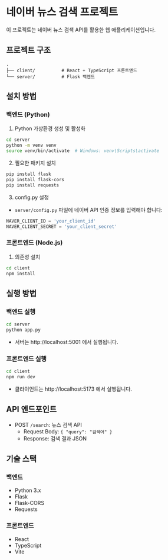 # 네이버 뉴스 검색 프로젝트

이 프로젝트는 네이버 뉴스 검색 API를 활용한 웹 애플리케이션입니다.

## 프로젝트 구조

```
.
├── client/          # React + TypeScript 프론트엔드
└── server/          # Flask 백엔드
```

## 설치 방법

### 백엔드 (Python)

1. Python 가상환경 생성 및 활성화
```bash
cd server
python -m venv venv
source venv/bin/activate  # Windows: venv\Scripts\activate
```

2. 필요한 패키지 설치
```bash
pip install flask
pip install flask-cors
pip install requests
```

3. config.py 설정
- `server/config.py` 파일에 네이버 API 인증 정보를 입력해야 합니다:
```python
NAVER_CLIENT_ID = 'your_client_id'
NAVER_CLIENT_SECRET = 'your_client_secret'
```

### 프론트엔드 (Node.js)

1. 의존성 설치
```bash
cd client
npm install
```

## 실행 방법

### 백엔드 실행
```bash
cd server
python app.py
```
- 서버는 http://localhost:5001 에서 실행됩니다.

### 프론트엔드 실행
```bash
cd client
npm run dev
```
- 클라이언트는 http://localhost:5173 에서 실행됩니다.

## API 엔드포인트

- POST `/search`: 뉴스 검색 API
  - Request Body: `{ "query": "검색어" }`
  - Response: 검색 결과 JSON

## 기술 스택

### 백엔드
- Python 3.x
- Flask
- Flask-CORS
- Requests

### 프론트엔드
- React
- TypeScript
- Vite 